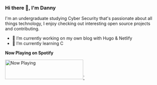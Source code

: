 ### Hi there 👋, I'm Danny

<!--
**dannyycc/dannyycc** is a ✨ _special_ ✨ repository because its `README.md` (this file) appears on your GitHub profile.

Here are some ideas to get you started:

- 🔭 I’m currently working on ...
- 🌱 I’m currently learning ...
- 👯 I’m looking to collaborate on ...
- 🤔 I’m looking for help with ...
- 💬 Ask me about ...
- 📫 How to reach me: ...
- 😄 Pronouns: ...
- ⚡ Fun fact: ...
-->

I'm an undergraduate studying Cyber Security that's passionate about all things technology, I enjoy checking out interesting open source projects and contributing.

- 🔭 I’m currently working on my own blog with Hugo & Netlify
- 🌱 I’m currently learning C

**Now Playing on Spotify**

<a href="https://dannyycc-spotify.vercel.app/now-playing?open">
    <img src="https://dannyycc-spotify.vercel.app/now-playing" width="256" height="64" alt="Now Playing">`
</a>
